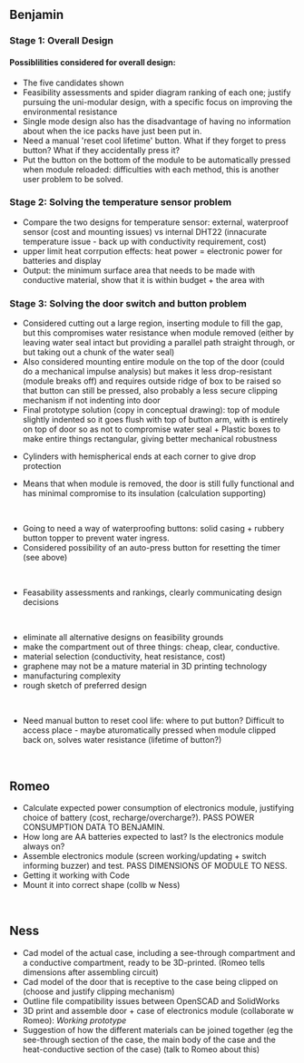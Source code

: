 ## Benjamin

### Stage 1: Overall Design

#### Possiblilities considered for overall design:
- The five candidates shown
- Feasibility assessments and spider diagram ranking of each one; justify pursuing the uni-modular design, with a specific focus on improving the environmental resistance
- Single mode design also has the disadvantage of having no information about when the ice packs have just been put in.
- Need a manual 'reset cool lifetime' button. What if they forget to press button? What if they accidentally press it?
- Put the button on the bottom of the module to be automatically pressed when module reloaded: difficulties with each method, this is another user problem to be solved. 


### Stage 2: Solving the temperature sensor problem
- Compare the two designs for temperature sensor: external, waterproof sensor (cost and mounting issues) vs internal DHT22 (innacurate temperature issue - back up with conductivity requirement, cost)
- upper limit heat corrpution effects: heat power = electronic power for batteries and display
- Output: the minimum surface area that needs to be made with conductive material, show that it is within budget + the area with 


### Stage 3: Solving the door switch and button problem

- Considered cutting out a large region, inserting module to fill the gap, but this compromises water resistance when module removed (either by leaving water seal intact but providing a parallel path straight through, or but taking out a chunk of the water seal)
- Also considered mounting entire module on the top of the door (could do a mechanical impulse analysis) but makes it less drop-resistant (module breaks off) and requires outside ridge of box to be raised so that button can still be pressed, also probably a less secure clipping mechanism if not indenting into door
- Final prototype solution (copy in conceptual drawing): top of module slightly indented so it goes flush with top of button arm, with is entirely on top of door so as not to compromise water seal + Plastic boxes to make entire things rectangular, giving better mechanical robustness
+ Cylinders with hemispherical ends at each corner to give drop protection
- Means that when module is removed, the door is still fully functional and has minimal compromise to its insulation (calculation supporting)

<br />
  
- Going to need a way of waterproofing buttons: solid casing + rubbery button topper to prevent water ingress. 
- Considered possibility of an auto-press button for resetting the timer (see above)

<br />

- Feasability assessments and rankings, clearly communicating design decisions

<br />

- eliminate all alternative designs on feasibility grounds
- make the compartment out of three things: cheap, clear, conductive. 
- material selection (conductivity, heat resistance, cost)
- graphene may not be a mature material in 3D printing technology
- manufacturing complexity
- rough sketch of preferred design

<br />

- Need manual button to reset cool life: where to put button? Difficult to access place - maybe aturomatically pressed when module clipped back on, solves water resistance (lifetime of button?)

<br />

## Romeo
- Calculate expected power consumption of electronics module, justifying choice of battery (cost, recharge/overcharge?). PASS POWER CONSUMPTION DATA TO BENJAMIN.
- How long are AA batteries expected to last? Is the electronics module always on?
- Assemble electronics module (screen working/updating + switch informing buzzer) and test. PASS DIMENSIONS OF MODULE TO NESS. 
- Getting it working with Code 
- Mount it into correct shape (collb w Ness)


<br />

## Ness
- Cad model of the actual case, including a see-through compartment and a conductive compartment, ready to be 3D-printed.  (Romeo tells dimensions after assembling circuit)
- Cad model of the door that is receptive to the case being clipped on (choose and justify clipping mechanism)
- Outline file compatibility issues between OpenSCAD and SolidWorks
- 3D print and assemble door + case of electronics module (collaborate w Romeo): *Working prototype*
- Suggestion of how the different materials can be joined together (eg the see-through section of the case, the main body of the case and the heat-conductive section of the case) (talk to Romeo about this)
